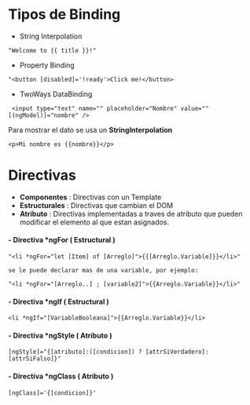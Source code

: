 # Tipos de Binding

- String Interpolation

`"Welcome to {{ title }}!"`

- Property Binding

`"<button [disabled]='!ready'>Click me!</button>`

- TwoWays DataBinding

` <input
type="text" name="" placeholder="Nombre" value=""
[(ngModel)]="nombre"
/>`

Para mostrar el dato se usa un __StringInterpolation__

`<p>Mi nombre es {{nombre}}</p>` 

# Directivas
- __Componentes__   : Directivas con un Template
- __Estructurales__ : Directivas que cambian el DOM
- __Atributo__      : Directivas implementadas a traves de atributo que pueden modificar el elemento al que estan asignados.

#### - Directiva *ngFor ( Estructural )

`"<li *ngFor="let [Item] of [Arreglo]">{{[Arreglo.Variable]}}</li>"`

    se le puede declarar mas de una variable, por ejemplo:

`"<li *ngFor="[Arreglo..] ; [variable2]">{{Arreglo.Variable}}</li>"`

#### - Directiva *ngIf ( Estructural )

`<li *ngIf="[VariableBooleana]">{{Arreglo.Variable}}</li>`


#### - Directiva *ngStyle ( Atributo )

`[ngStyle]="{[atributo]:([condicion]) ? [attrSiVerdadero]:[attrSiFalso]}" `

#### - Directiva *ngClass ( Atributo )

`[ngClass]='{[condicion]}'`
